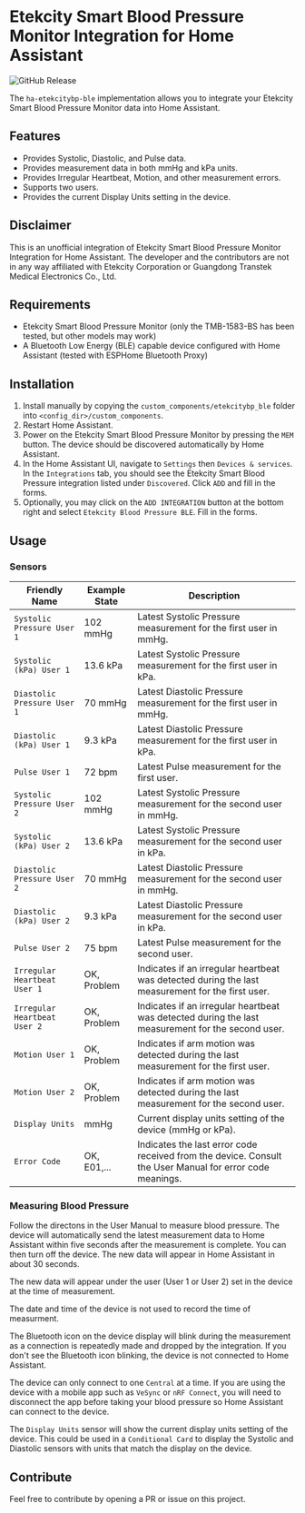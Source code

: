 # Etekcity Smart Blood Pressure Monitor Integration for Home Assistant

![GitHub Release](https://img.shields.io/github/v/release/EdLeckert/ha-etekcitybp-ble)

The `ha-etekcitybp-ble` implementation allows you to integrate your Etekcity Smart Blood Pressure Monitor data into Home Assistant.

## Features

- Provides Systolic, Diastolic, and Pulse data.
- Provides measurement data in both mmHg and kPa units.
- Provides Irregular Heartbeat, Motion, and other measurement errors.
- Supports two users.
- Provides the current Display Units setting in the device.

## Disclaimer
This is an unofficial integration of Etekcity Smart Blood Pressure Monitor Integration for Home Assistant. 
The developer and the contributors are not in any way affiliated with Etekcity Corporation or Guangdong Transtek Medical Electronics Co., Ltd.

## Requirements
- Etekcity Smart Blood Pressure Monitor (only the TMB-1583-BS has been tested, but other models may work)
- A Bluetooth Low Energy (BLE) capable device configured with Home Assistant (tested with ESPHome Bluetooth Proxy)

## Installation
1. Install manually by copying the `custom_components/etekcitybp_ble` folder into `<config_dir>/custom_components`.
2. Restart Home Assistant.
3. Power on the Etekcity Smart Blood Pressure Monitor by pressing the `MEM` button. The device should be discovered automatically by Home Assistant.
4. In the Home Assistant UI, navigate to `Settings` then `Devices & services`. In the `Integrations` tab, you should see the Etekcity Smart Blood Pressure integration listed under `Discovered`. Click `ADD` and fill in the forms.
5. Optionally, you may click on the `ADD INTEGRATION` button at the bottom right and select `Etekcity Blood Pressure BLE`. Fill in the forms.

## Usage

### Sensors

| Friendly Name                | Example State | Description
| -------------                | ------------- | -----------
| `Systolic Pressure User 1`   | 102 mmHg      | Latest Systolic Pressure measurement for the first user in mmHg.
| `Systolic (kPa) User 1`      | 13.6 kPa      | Latest Systolic Pressure measurement for the first user in kPa.
| `Diastolic Pressure User 1`  | 70 mmHg       | Latest Diastolic Pressure measurement for the first user in mmHg.
| `Diastolic (kPa) User 1`     | 9.3 kPa       | Latest Diastolic Pressure measurement for the first user in kPa.
| `Pulse User 1`               | 72 bpm        | Latest Pulse measurement for the first user.
| `Systolic Pressure User 2`   | 102 mmHg      | Latest Systolic Pressure measurement for the second user in mmHg.
| `Systolic (kPa) User 2`      | 13.6 kPa      | Latest Systolic Pressure measurement for the second user in kPa.
| `Diastolic Pressure User 2`  | 70 mmHg       | Latest Diastolic Pressure measurement for the second user in mmHg.
| `Diastolic (kPa) User 2`     | 9.3 kPa       | Latest Diastolic Pressure measurement for the second user in kPa.
| `Pulse User 2`               | 75 bpm        | Latest Pulse measurement for the second user.
| `Irregular Heartbeat User 1` | OK, Problem   | Indicates if an irregular heartbeat was detected during the last measurement for the first user.
| `Irregular Heartbeat User 2` | OK, Problem   | Indicates if an irregular heartbeat was detected during the last measurement for the second user.
| `Motion User 1`              | OK, Problem   | Indicates if arm motion was detected during the last measurement for the first user.
| `Motion User 2`              | OK, Problem   | Indicates if arm motion was detected during the last measurement for the second user.
| `Display Units`              | mmHg          | Current display units setting of the device (mmHg or kPa).
| `Error Code`                 | OK, E01,...   | Indicates the last error code received from the device. Consult the User Manual for error code meanings.

### Measuring Blood Pressure

Follow the directons in the User Manual to measure blood pressure. The device will automatically send the latest measurement data to Home Assistant 
within five seconds after the measurement is complete. You can then turn off the device. The new data will appear in Home Assistant in about 30 seconds.

The new data will appear under the user (User 1 or User 2) set in the device at the time of measurement.

The date and time of the device is not used to record the time of measurment.

The Bluetooth icon on the device display will blink during the measurement as a connection is repeatedly made and dropped by the integration.
If you don't see the Bluetooth icon blinking, the device is not connected to Home Assistant.

The device can only connect to one `Central` at a time. If you are using the device with a mobile app such as `VeSync` or `nRF Connect`, 
you will need to disconnect the app before taking your blood pressure so Home Assistant can connect to the device.

The `Display Units` sensor will show the current display units setting of the device. This could be used in a `Conditional Card` to display the 
Systolic and Diastolic sensors with units that match the display on the device.


## Contribute
Feel free to contribute by opening a PR or issue on this project.